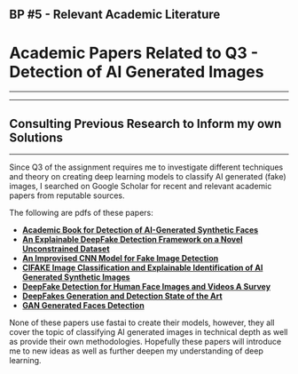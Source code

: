 ## BP #5 - Relevant Academic Literature

# Academic Papers Related to Q3 - Detection of AI Generated Images
---
---
## Consulting Previous Research to Inform my own Solutions
---
Since Q3 of the assignment requires me to investigate different techniques and theory on creating deep learning models to classify AI generated (fake) images, I searched on Google Scholar for recent and relevant academic papers from reputable sources.

The following are pdfs of these papers:
- [**Academic Book for Detection of AI-Generated Synthetic Faces**](/pdfs/Academic-Book-for-Detection-of-AI-Generated-Synthetic-Faces-See-Pg-193-or-Chp-9-2022.pdf)
- [**An Explainable DeepFake Detection Framework on a Novel Unconstrained Dataset**](/pdfs/An-explainable-deepfake-detection-framework-on-a-novel-unconstrained-dataset-2023.pdf)
- [**An Improvised CNN Model for Fake Image Detection**](/pdfs/An-improvised-CNN-model-for-fake-image-detection-2022.pdf)
- [**CIFAKE Image Classification and Explainable Identification of AI Generated Synthetic Images**](/pdfs/CIFAKE-Image-Classification-and-Explainable-Identification-of-AI-Generated-Synthetic-Images-2023.pdf)
- [**DeepFake Detection for Human Face Images and Videos A Survey**](/pdfs/DeepFake_Detection_for_Human_Face_Images_and_Videos_A_Survey-2022.pdf)
- [**DeepFakes Generation and Detection State of the Art**](/pdfs/Deepfakes-generation-and-detection-state-of-the-art-2022.pdf)
- [**GAN Generated Faces Detection**](/pdfs/GAN-generated-Faces-Detection-2023.pdf)

None of these papers use fastai to create their models, however, they all cover the topic of classifying AI generated images in technical depth as well as provide their own methodologies. Hopefully these papers will introduce me to new ideas as well as further deepen my understanding of deep learning. 